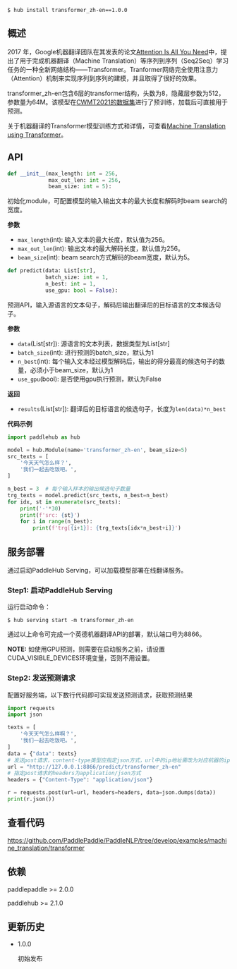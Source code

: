 ```shell
$ hub install transformer_zh-en==1.0.0
```

## 概述

2017 年，Google机器翻译团队在其发表的论文[Attention Is All You Need](https://arxiv.org/abs/1706.03762)中，提出了用于完成机器翻译（Machine Translation）等序列到序列（Seq2Seq）学习任务的一种全新网络结构——Transformer。Tranformer网络完全使用注意力（Attention）机制来实现序列到序列的建模，并且取得了很好的效果。

transformer_zh-en包含6层的transformer结构，头数为8，隐藏层参数为512，参数量为64M。该模型在[CWMT2021的数据集](http://nlp.nju.edu.cn/cwmt-wmt)进行了预训练，加载后可直接用于预测。

关于机器翻译的Transformer模型训练方式和详情，可查看[Machine Translation using Transformer](https://github.com/PaddlePaddle/PaddleNLP/tree/develop/examples/machine_translation/transformer)。

## API


```python
def __init__(max_length: int = 256,
             max_out_len: int = 256,
             beam_size: int = 5):
```
初始化module，可配置模型的输入输出文本的最大长度和解码时beam search的宽度。

**参数**
- `max_length`(int): 输入文本的最大长度，默认值为256。
- `max_out_len`(int): 输出文本的最大解码长度，默认值为256。
- `beam_size`(int): beam search方式解码的beam宽度，默认为5。


```python
def predict(data: List[str],
            batch_size: int = 1,
            n_best: int = 1,
            use_gpu: bool = False):
```
预测API，输入源语言的文本句子，解码后输出翻译后的目标语言的文本候选句子。

**参数**
- `data`(List[str]): 源语言的文本列表，数据类型为List[str]
- `batch_size`(int): 进行预测的batch_size，默认为1
- `n_best`(int): 每个输入文本经过模型解码后，输出的得分最高的候选句子的数量，必须小于beam_size，默认为1
- `use_gpu`(bool): 是否使用gpu执行预测，默认为False

**返回**
* `results`(List[str]): 翻译后的目标语言的候选句子，长度为`len(data)*n_best`


**代码示例**

```python
import paddlehub as hub

model = hub.Module(name='transformer_zh-en', beam_size=5)
src_texts = [
    '今天天气怎么样？',
    '我们一起去吃饭吧。',
]

n_best = 3  # 每个输入样本的输出候选句子数量
trg_texts = model.predict(src_texts, n_best=n_best)
for idx, st in enumerate(src_texts):
    print('-'*30)
    print(f'src: {st}')
    for i in range(n_best):
        print(f'trg[{i+1}]: {trg_texts[idx*n_best+i]}')
```

## 服务部署

通过启动PaddleHub Serving，可以加载模型部署在线翻译服务。

### Step1: 启动PaddleHub Serving

运行启动命令：

```shell
$ hub serving start -m transformer_zh-en
```

通过以上命令可完成一个英德机器翻译API的部署，默认端口号为8866。

**NOTE:** 如使用GPU预测，则需要在启动服务之前，请设置CUDA_VISIBLE_DEVICES环境变量，否则不用设置。

### Step2: 发送预测请求

配置好服务端，以下数行代码即可实现发送预测请求，获取预测结果

```python
import requests
import json

texts = [
    '今天天气怎么样啊？',
    '我们一起去吃饭吧。',
]
data = {"data": texts}
# 发送post请求，content-type类型应指定json方式，url中的ip地址需改为对应机器的ip
url = "http://127.0.0.1:8866/predict/transformer_zh-en"
# 指定post请求的headers为application/json方式
headers = {"Content-Type": "application/json"}

r = requests.post(url=url, headers=headers, data=json.dumps(data))
print(r.json())
```

## 查看代码

https://github.com/PaddlePaddle/PaddleNLP/tree/develop/examples/machine_translation/transformer

## 依赖

paddlepaddle >= 2.0.0

paddlehub >= 2.1.0

## 更新历史

* 1.0.0

  初始发布
